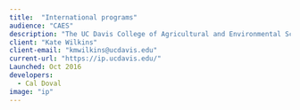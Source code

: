 ```yaml
---
title:  "International programs"
audience: "CAES"
description: "The UC Davis College of Agricultural and Environmental Sciences International Programs Office shares agricultural knowledge and information with the world. We conduct training and workshops, develop research & extension projects, advise on curriculum development, sponsor global programs, offer educational opportunities, and guide capacity building."
client: "Kate Wilkins"
client-email: "kmwilkins@ucdavis.edu"
current-url: "https://ip.ucdavis.edu/"
Launched: Oct 2016
developers:
  - Cal Doval
image: "ip"
---
```

